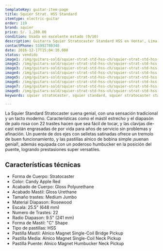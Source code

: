 ```yaml
---
templateKey: guitar-item-page
title: Squier Strat. HSS Standard 
itemtype: electric-guitar
order: 119
brand: squier
price: S/. 1,280.00
condition: Usada en excelente estado (9/10)
description: Guitarra Squier Stratocaster Standard HSS en Venta!, Lima, Peru
contactPhone: 51992780348
date: 2016-12-17T15:04:10.000
status: vendido
image1: /img/guitars-sold/squier-strat-std-hss-ch/squier-strat-std-hss-ch-01-sold.jpg
image2: /img/guitars-sold/squier-strat-std-hss-ch/squier-strat-std-hss-ch-02-sold.jpg
image3: /img/guitars-sold/squier-strat-std-hss-ch/squier-strat-std-hss-ch-03-sold.jpg
image4: /img/guitars-sold/squier-strat-std-hss-ch/squier-strat-std-hss-ch-04-sold.jpg
image5: /img/guitars-sold/squier-strat-std-hss-ch/squier-strat-std-hss-ch-05-sold.jpg
image6: /img/guitars-sold/squier-strat-std-hss-ch/squier-strat-std-hss-ch-06-sold.jpg
image7: /img/guitars-sold/squier-strat-std-hss-ch/squier-strat-std-hss-ch-07-sold.jpg
image8: /img/guitars-sold/squier-strat-std-hss-ch/squier-strat-std-hss-ch-08-sold.jpg
keywords: squier stratocaster, squier standard, squier stratocaster standard,squier stratocaster hss

---
```

La Squier Standard Stratocaster suena genial, con una sensación tradicional y un tacto moderno. Características como el mástil estrecho y el diapasón de palo rosa con 22 trastes hacen que sea fácil de tocar, y las clavijas die-cast están engrasadas de por vida para años de servicio sin problemas y afinación. Un puente de dos ejes con selletas satinadas ofrece un tremolo de buen funcionamiento, y las pastillas alnico de bobina simple ¡suenan genial!, además equipada con un poderoso humbucker en la posición del puente, logrando prestasiones super versatiles.

## Características técnicas

* Forma de Cuerpo: Stratocaster
* Color: Candy Apple Red
* Acabado de Cuerpo: Gloss Polyurethane
* Acabado Mastil: Gloss Urethane
* Tamaño trastes: Medium Jumbo
* Material Diapason: Rosewood
* Escala: 25.5" (648 mm)
* Numero de Trastes: 22
* Radio Diapason: 9.5" (241 mm)
* Forma de Mastil: "C" Shape
* Tipo de pastillas: HSS
* Pastilla Mastil: Alnico Magnet Single-Coil Bridge Pickup
* Pastilla Media: Alnico Magnet Single-Coil Neck Pickup
* Pastilla Puente: Alnico Magnet Humbucker Neck Pickup